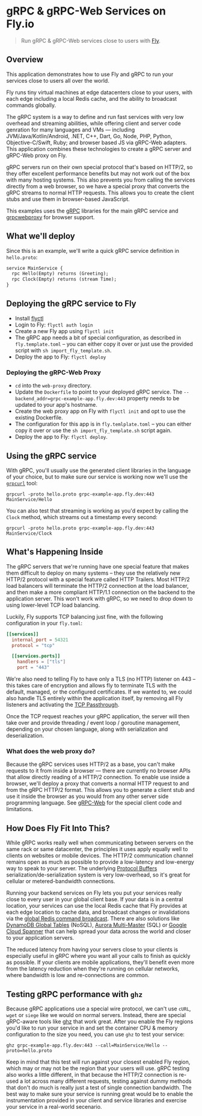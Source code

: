 # gRPC & gRPC-Web Services on Fly.io

> Run gRPC & gRPC-Web services close to users with [Fly](https://fly.io/).

## Overview

This application demonstrates how to use Fly and gRPC to run your services close to users all over the world. 

Fly runs tiny virtual machines at edge datacenters close to your users, with each edge including a local Redis cache, and the ability to broadcast commands globally. 

The gRPC system is a way to define and run fast services with very low overhead and streaming abilities, while offering client and server code genration for many languages and VMs — including JVM/Java/Kotlin/Android, .NET, C++, Dart, Go, Node, PHP, Python, Objective-C/Swift, Ruby; and browser based JS via gRPC-Web adapters. This application combines these technologies to create a gRPC server and gRPC-Web proxy on Fly.

gRPC servers run on their own special protocol that's based on HTTP/2, so they offer excellent performance benefits but may not work out of the box with many hosting systems. This also prevents you from calling the services directly from a web browser, so we have a special proxy that converts the gRPC streams to normal HTTP requests. This allows you to create the client stubs and use them in browser-based JavaScript.  

This examples uses the [gRPC](https://grpc.io) libraries for the main gRPC service and  [grpcwebproxy](https://github.com/improbable-eng/grpc-web/tree/master/go/grpcwebproxy) for browser support.

## What we'll deploy

Since this is an example, we'll write a quick gRPC service definition in `hello.proto`: 
```protobuf
service MainService {
  rpc Hello(Empty) returns (Greeting);
  rpc Clock(Empty) returns (stream Time);
}
```

## Deploying the gRPC service to Fly

- Install [flyctl](https://fly.io/docs/getting-started/installing-flyctl/)
- Login to Fly: `flyctl auth login`
- Create a new Fly app using `flyctl init`
- The gRPC app needs a bit of special configuration, as described in `fly.template.toml` – you can either copy it over or just use the provided script with `sh import_fly_template.sh`. 
- Deploy the app to Fly: `flyctl deploy`

### Deploying the gRPC-Web Proxy

- `cd` into the `web-proxy` directory. 
- Update the `Dockerfile` to point to your deployed gRPC service. The `--backend_addr=grpc-example-app.fly.dev:443` property needs to be updated to your app's hostname.
- Create the web proxy app on Fly with `flyctl init` and opt to use the existing Dockerfile.
- The configuration for this app is in `fly.temlplate.toml` – you can either copy it over or use the `sh import_fly_template.sh` script again.
- Deploy the app to Fly: `flyctl deploy`.

## Using the gRPC service

With gRPC, you'll usually use the generated client libraries in the language of your choice, but to make sure our service is working now we'll use the [`grpcurl`](https://github.com/fullstorydev/grpcurl) tool:
```
grpcurl -proto hello.proto grpc-example-app.fly.dev:443 MainService/Hello 
```

You can also test that streaming is working as you'd expect by calling the `Clock` method, which streams out a timestamp every second:
```
grpcurl -proto hello.proto grpc-example-app.fly.dev:443 MainService/Clock 
``` 

## What's Happening Inside

The gRPC servers that we're running have one special feature that makes them difficult to deploy on many systems – they use the relatively new HTTP/2 protocol with a special feature called HTTP Trailers. Most HTTP/2 load balancers will terminate the HTTP/2 connection at the load balancer, and then make a more compliant HTTP/1.1 connection on the backend to the application server. This won't work with gRPC, so we need to drop down to using lower-level TCP load balancing.

Luckily, Fly supports TCP balancing just fine, with the following configuration in your `fly.toml`:
```toml
[[services]]
  internal_port = 54321
  protocol = "tcp"

  [[services.ports]]
    handlers = ["tls"]
    port = "443"
```

We're also need to telling Fly to have only a TLS (no HTTP) listener on 443 – this takes care of encryption and allows fly to terminate TLS with the default, managed, or the configured certificates. If we wanted to, we could also handle TLS entirely within the application itself, by removing all Fly listeners and activating the [TCP Passthrough](https://fly.io/docs/services/#tcp-pass-through). 
 
 Once the TCP request reaches your gRPC application, the server will then take over and provide threading / event loop / goroutine management, depending on your chosen language, along with serialization and deserialization. 
 
 ### What does the web proxy do?
 
 Because the gRPC services uses HTTP/2 as a base, you can't make requests to it from inside a browser — there are currently no browser APIs that allow directly reading of a HTTP/2 connection. To enable use inside a browser, we'll deploy a proxy that converts a normal HTTP request to and from the gRPC HTTP/2 format. This allows you to generate a client stub and use it inside the browser as you would from any other server side programming language. See [gRPC-Web](https://grpc.io/docs/languages/web/) for the special client code and limitations. 
 
## How Does Fly Fit Into This?

While gRPC works really well when communicating between servers on the same rack or same datacenter, the principles it uses apply equally well to clients on websites or mobile devices. The HTTP/2 communication channel remains open as much as possible to provide a low-latency and low-energy way to speak to your server. The underlying [Protocol Buffers](https://developers.google.com/protocol-buffers) serialization/de-serialization system is very low-overhead, so it's great for cellular or metered-bandwidth connections. 

Running your backend services on Fly lets you put your services really close to every user in your global client base. If your data is in a central location, your services can use the local Redis cache that Fly provides at each edge location to cache data, and broadcast changes or invalidations via the [global Redis command broadcast](https://fly.io/docs/redis/#managing-redis-data-globally). There are also solutions like [DynamoDB Global Tables](https://aws.amazon.com/dynamodb/global-tables/) (NoSQL), [Aurora Multi-Master](https://docs.aws.amazon.com/AmazonRDS/latest/AuroraUserGuide/aurora-global-database.html) (SQL) or [Google Cloud Spanner](https://cloud.google.com/spanner) that can help spread your data across the world and closer to your application servers. 

The reduced latency from having your servers close to your clients is especially useful in gRPC where you want all your calls to finish as quickly as possible. If your clients are mobile applications, they'll benefit even more from the latency reduction when they're running on cellular networks, where bandwidth is low and re-connections are common. 


## Testing gRPC performance with `ghz`

Because gRPC applications use a special wire protocol, we can't use `cURL`, `wget` or `siege` like we would on normal servers. Instead, there are special gRPC-aware tools like [ghz](https://ghz.sh) that work great. After you enable the Fly regions you'd like to run your service in and set the container CPU & memory configuration to the size you need, you can use `ghz` to test your service:

```
ghz grpc-example-app.fly.dev:443 --call=MainService/Hello --proto=hello.proto
```
Keep in mind that this test will run against your closest enabled Fly region, which may or may not be the region that your users will use. gRPC testing also works a little different, in that because the HTTP/2 connection is re-used a lot across many different requests, testing against dummy methods that don't do much is really just a test of single connection bandwidth. The best way to make sure your service is running great would be to enable the instrumentation provided in your client and service libraries and exercise your service in a real-world secenario.